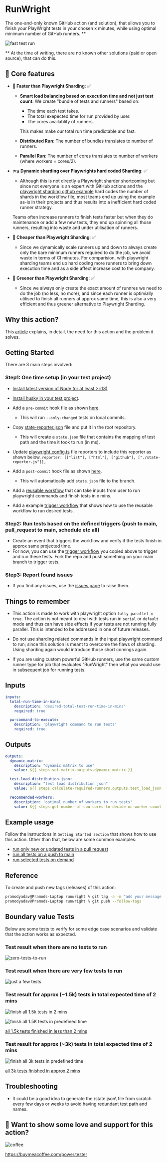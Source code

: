 # RunWright

The one-and-only known GitHub action (and solution), that allows you to finish your PlayWright tests in your chosen x minutes, while using optimal minimum number of GitHub runners. **

![fast test run](docs/3k-tests-in-90-seconds.png)

** At the time of writing, there are no known other solutions (paid or open source), that can do this.

## 🚀 Core features

- **🚀 Faster than Playwright Sharding**: ✅
  - **Smart load balancing based on execution time and not just test count**: We create "bundle of tests and runners" based on:
    - The time each test takes. 
    - The total exepected time for run provided by user. 
    - The cores availablity of runners. 

    This makes make our total run time predictable and fast.
  - **Distributed Run**: The number of bundles translates to number of runners.
  - **Parallel Run**: The number of cores translates to number of workers (where workers = cores/2).

- **↗️↘️ Dynamic sharding over Playwrights hard coded Sharding**: ✅
  - Although this is not directly a Playwright sharder shortcoming but since not everyone is an expert with GitHub actions and the [playwright sharding github example](https://playwright.dev/docs/test-sharding#github-actions-example)
  hard codes the number of shards in the workflow file, most teams end up using the example as-is in their projects and thus results into a inefficient hard coded runner strategy.  

  Teams often increase runners to finish tests faster but when they do maintenance or add a few new tests, they end up spinning all those runners, resulting into waste and under utilisation of runners. 

- **💸 Cheaper than Playwright Sharding**: ✅
  - Since we dynamically scale runners up and down to always create only the bare minimum runners required to do the job, we avoid waste in terms of CI minutes. 
  For comparision, with playwright sharding teams end up hard coding more runners to bring down execution time and as a side affect increase cost to the company.

- **🌿 Greener than Playwright Sharding**: ✅
  - Since we always only create the exact amount of runnres we need to do the job (no less, no more), and since each runner is optimially utilised to finish all runners at approx same time, 
  this is also a very efficient and thus greener alternative to Playwright Sharding. 


## Why this action?

This [article](https://pramodkumaryadav.github.io/power-tester/blogs/blog2.html) explains, in detail, the need for this action and the problem it solves.

## Getting Started

There are 3 main steps involved:

### Step1: One time setup (in your test project)

- [Install latest version of Node (or at least >=18)](https://nodejs.org/en)

- [Install husky in your test project](https://typicode.github.io/husky/get-started.html).

- Add a `pre-commit` hook file as shown [here](https://github.com/PramodKumarYadav/playwright-sandbox/blob/main/.husky/pre-commit).
  - This will run `--only-changed` tests on local commits.

- Copy [state-reporter.json](https://github.com/PramodKumarYadav/playwright-sandbox/blob/main/state-reporter.js) file and put it in the root repository.
  - This will create a `state.json` file that contains the mapping of test path and the time it took to run (in ms).

- Update [playwright.config.ts](https://github.com/PramodKumarYadav/playwright-sandbox/blob/main/playwright.config.ts) file reporters to include this reporter as shown below.
`reporter: [["list"], ["html"], ["github"], ["./state-reporter.js"]],`

- Add a `post-commit` hook file as shown [here](https://github.com/PramodKumarYadav/playwright-sandbox/blob/main/.husky/post-commit).
  - This will automatically add `state.json` file to the branch.

- Add a [reusable workflow](https://github.com/PramodKumarYadav/playwright-sandbox/blob/main/.github/workflows/reusable-workflow.yml) that can take inputs from user to run playwright commands and finish tests in x mins.

- Add a example [trigger workflow](https://github.com/PramodKumarYadav/playwright-sandbox/blob/main/.github/workflows/run-all-tests-on-push-to-main.yml) that shows how to use the reusable workflow to run desired tests.

### Step2: Run tests based on the defined triggers (push to main, pull_request to main, schedule etc all)

- Create an event that triggers the workflow and verify if the tests finish in approx same projected time.
 - For now, you can use the [trigger workflow](https://github.com/PramodKumarYadav/playwright-sandbox/blob/main/.github/workflows/run-all-tests-on-push-to-main.yml) you copied above to trigger and run these tests. Fork the repo and push something on your main branch to trigger tests.

### Step3: Report found issues

- If you find any issues, use the [issues page](https://github.com/PramodKumarYadav/runwright/issues) to raise them.

## Things to remember

- This action is made to work with playwright option `fully parallel = true`. The action is not meant to deal with tests run in `serial` or `default` mode and thus can have side effects if your tests are not running fully parallel. This is intended to be addressed in one of future releases.

- Do not use sharding related commands in the input playwright command to run; since this solution is meant to overcome the flaws of sharding. Using sharding again would introduce those short comings again.

- If you are using custom powerful GitHub runners, use the same custom runner type for job that evaluates "RunWright" then what you would use in subsequent job for running tests.

## Inputs

```yaml {"id":"01J2XFHJFST5N0A1651KZ5JCAT"}
inputs:
  total-run-time-in-mins:  
    description: 'desired-total-test-run-time-in-mins'
    required: true

  pw-command-to-execute:  
    description: 'playwright command to run tests'
    required: true

```

## Outputs

```yaml {"id":"01J2XFHJFST5N0A1651MMCD9FR"}
outputs:
  dynamic-matrix:
    description: "dynamic matrix to use"
    value: ${{ steps.set-matrix.outputs.dynamic_matrix }}

  test-load-distribution-json:
    description: "test load distribution json"
    value: ${{ steps.calculate-required-runners.outputs.test_load_json }}

  recommended-workers:  
    description: 'optimal number of workers to run tests'
    value: ${{ steps.get-number-of-cpu-cores-to-decide-on-worker-count.outputs.RECOMMENDED_WORKERS }}

```

## Example usage

Follow the instructions in `Getting Started section` that shows how to use this action. Other than that, below are some common examples:

- [run only new or updated tests in a pull request](https://github.com/PramodKumarYadav/playwright-sandbox/blob/main/.github/workflows/run-only-touched-tests-on-pull-requests.yml)
- [run all tests on a push to main](https://github.com/PramodKumarYadav/playwright-sandbox/blob/main/.github/workflows/run-all-tests-on-push-to-main.yml)
- [run selected tests on demand](https://github.com/PramodKumarYadav/playwright-sandbox/blob/main/.github/workflows/run-any-tests-on-demand.yml)

## Reference

To create and push new tags (releases) of this action:

```sh {"id":"01J2XFHJFT1K765K3D5J6BDSSC"}
pramodyadav@Pramods-Laptop runwright % git tag -a -m "add your message here" v1                   
pramodyadav@Pramods-Laptop runwright % git push --follow-tags   

```

## Boundary value Tests

Below are some tests to verify for some edge case scenarios and validate that the action works as expected. 

### Test result when there are no tests to run

![zero-tests-to-run](docs/0-zero-tests-to-run.png)

### Test result when there are very few tests to run

![just a few tests](docs/less-tests-equals-less-runners-and-less-time.png)

### Test result for approx (~1.5k) tests in total expected time of 2 mins

![finish all 1.5k tests in 2 mins](docs/finish-1.5k-tests-in-2-mins-jobs.png)

![finish all 1.5K tests in predefined time](docs/finish-1.5k-tests-in-2mins.png)

[all 1.5k tests finished in less than 2 mins](https://www.loom.com/share/c13973941f60401797d840a31e3a6767?sid=c8741b3b-4863-4509-8d0a-43fb7aad8945)

### Test result for approx (~3k) tests in total expected time of 2 mins

![finish all 3k tests in predefined time](docs/finish-3k-tests-in-2mins.png)

[all 3k tests finished in approx 2 mins](https://www.loom.com/share/7e2a3f093d264619886c6b261696af86?sid=d75b3fb8-0e11-4573-bc00-f575c99db6b9)

## Troubleshooting

- It could be a good idea to generate the \state.json\ file from scratch every few days or weeks to avoid having redundant test path and names.

## 🫶 Want to show some love and support for this action?

![coffee](docs/coffee.png) 

https://buymeacoffee.com/power.tester